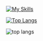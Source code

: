 [![My Skills](https://skillicons.dev/icons?i=js,ts,html,css,docker,github,firebase,heroku)](https://skillicons.dev)

[![Top Langs](https://github-readme-stats.vercel.app/api/top-langs/?username=po0008&layout=compact&theme=radical
)](https://github.com/anuraghazra/github-readme-stats)

![top langs](https://badgen.net/badge/:subject/:status/:color?icon=github)


<!--
**po0008/po0008** is a ✨ _special_ ✨ repository because its `README.md` (this file) appears on your GitHub profile.

Here are some ideas to get you started:

- 🔭 I’m currently working on ...
- 🌱 I’m currently learning ...
- 👯 I’m looking to collaborate on ...
- 🤔 I’m looking for help with ...
- 💬 Ask me about ...
- 📫 How to reach me: ...
- 😄 Pronouns: ...
- ⚡ Fun fact: ...
-->
